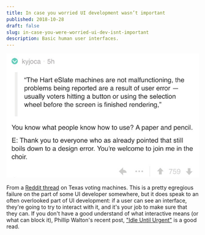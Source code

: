```yaml
---
title: In case you worried UI development wasn’t important
published: 2018-10-28
draft: false
slug: in-case-you-were-worried-ui-dev-isnt-important
description: Basic human user interfaces.
---
```


![Post from Reddit about electronic voting machinges failing](../images/2018/81103EFB-D1F7-49DA-8430-E5B1488B9EF0.jpeg)

From a [Reddit thread](https://www.reddit.com/r/technology/comments/9rmqzp/texans_say_voting_machines_are_flipping/) on Texas voting machines. This is a pretty egregious failure on the part of some UI developer somewhere, but it does speak to an often overlooked part of UI development: if a user can see an interface, they're going to try to interact with it, and it's your job to make sure that they can. If you don't have a good understand of what interactive means (or what can block it), Phillip Walton's recent post, ["Idle Until Urgent"](https://philipwalton.com/articles/idle-until-urgent/) is a good read.
